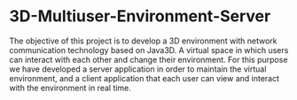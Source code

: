 3D-Multiuser-Environment-Server
===============================

The objective of this project is to develop a 3D environment with network communication technology based on Java3D. A virtual space in which users can interact with each other and change their environment. For this purpose we have developed a server application in order to maintain the virtual environment, and a client application that each user can view and interact with the environment in real time.

